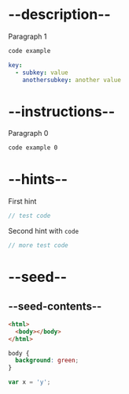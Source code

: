 # --description--

Paragraph 1

```html
code example
```

```yaml
key:
  - subkey: value
    anothersubkey: another value
```

# --instructions--

Paragraph 0

```html
code example 0
```

# --hints--

First hint

```js
// test code
```

Second hint with <code>code</code>

```js
// more test code
```

# --seed--

## --seed-contents--

```html
<html>
  <body></body>
</html>
```

```css
body {
  background: green;
}
```

```js
var x = 'y';
```

